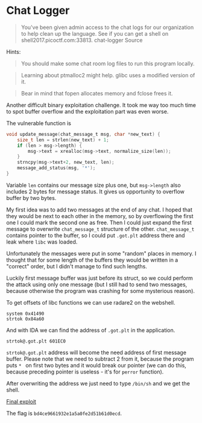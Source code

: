 # Chat Logger

> You've been given admin access to the chat logs for our organization to help clean up the language. See if you can get a shell on shell2017.picoctf.com:33813. chat-logger Source

Hints:

> You should make some chat room log files to run this program locally.

> Learning about ptmalloc2 might help. glibc uses a modified version of it.

> Bear in mind that fopen allocates memory and fclose frees it.

Another difficult binary exploitation challenge. It took me way too much time to spot buffer overflow and the exploitation part was even worse.

The vulnerable function is
```c
void update_message(chat_message_t msg, char *new_text) {
    size_t len = strlen(new_text) + 1;
    if (len > msg->length) {
        msg->text = xrealloc(msg->text, normalize_size(len));
    }
    strncpy(msg->text+2, new_text, len);
    message_add_status(msg, '*');
}
```
Variable `len` contains our message size plus one, but `msg->length` also includes 2 bytes for message status. It gives us opportunity to overflow buffer by two bytes.

My first idea was to add two messages at the end of any chat. I hoped that they would be next to each other in the memory, so by overflowing the first one I could mark the second one as free. Then I could just expand the first message to overwrite `chat_message_t` structure of the other. `chat_message_t` contains pointer to the buffer, so I could put `.got.plt` address there and leak where `libc` was loaded.

Unfortunately the messages were put in some "random" places in memory. I thought that for some length of the buffers they would be written in a "correct" order, but I didn't manage to find such lengths.

Luckily first message buffer was just before its struct, so we could perform the attack using only one message (but I still had to send two messages, because otherwise the program was crashing for some mysterious reason).

To get offsets of libc functions we can use radare2 on the webshell.
```
system 0x41490
strtok 0x84a60
```
And with IDA we can find the address of `.got.plt` in the application.
```
strtok@.got.plt 601EC0
```
`strtok@.got.plt` address will become the need address of first message buffer. Please note that we need to subtract 2 from it, because the program puts `*	` on first two bytes and it would break our pointer (we can do this, because preceding pointer is useless - it's for `perror` function).

After overwriting the address we just need to type `/bin/sh` and we get the shell.

[Final exploit](exploit.py)

The flag is `bd4ce9661932e1a5a0fe2d51b61d0ecd`.

